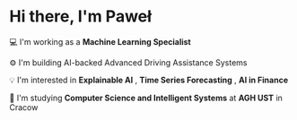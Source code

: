 # Hi there, I'm Paweł 

💻 I'm working as a **Machine Learning Specialist** 

⚙️ I'm building AI-backed Advanced Driving Assistance Systems

💡 I'm interested in **Explainable AI** , **Time Series Forecasting** , **AI in Finance**

🔬 I'm studying **Computer Science and Intelligent Systems** at **AGH UST** in Cracow

